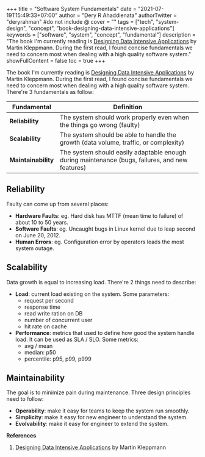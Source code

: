 +++
title = "Software System Fundamentals"
date = "2021-07-19T15:49:33+07:00"
author = "Dery R Ahaddienata"
authorTwitter = "deryrahman" #do not include @
cover = ""
tags = ["tech", "system-design", "concept", "book-designing-data-intensive-applications"]
keywords = ["software", "system", "concept", "fundamental"]
description = "The book I'm currently reading is [Designing Data Intensive Applications](https://learning.oreilly.com/library/view/designing-data-intensive-applications/9781491903063/) by Martin Kleppmann. During the first read, I found concise fundamentals we need to concern most when dealing with a high quality software system."
showFullContent = false
toc = true
+++

The book I'm currently reading is [Designing Data Intensive Applications](https://learning.oreilly.com/library/view/designing-data-intensive-applications/9781491903063/) by Martin Kleppmann. During the first read, I found concise fundamentals we need to concern most when dealing with a high quality software system. There're 3 fundamentals as follow:

| Fundamental         | Definition                                                                                         |
|---------------------|----------------------------------------------------------------------------------------------------|
| **Reliability**     | The system should work properly even when the things go wrong (faulty)                             |
| **Scalability**     | The system should be able to handle the growth (data volume, traffic, or complexity)               |
| **Maintainability** | The system should easily adaptable enough during maintenance (bugs, failures, and new features)    |

## Reliability

Faulty can come up from several places:
- **Hardware Faults**: eg. Hard disk has MTTF (mean time to failure) of about 10 to 50 years.
- **Software Faults**: eg. Uncaught bugs in Linux kernel due to leap second on June 20, 2012.
- **Human Errors**: eg. Configuration error by operators leads the most system outage.

## Scalability

Data growth is equal to increasing load. There're 2 things need to describe:
- **Load**: current load existing on the system. Some parameters:
    - request per second
    - response time
    - read write ration on DB
    - number of concurrent user
    - hit rate on cache
- **Performance**: metrics that used to define how good the system handle load. It can be used as SLA / SLO. Some metrics:
    - avg / mean
    - median: p50
    - percentile: p95, p99, p999

## Maintainability

The goal is to minimize pain during maintenance. Three design principles need to follow:
- **Operability**: make it easy for teams to keep the system run smoothly.
- **Simplicity**: make it easy for new engineer to understand the system.
- **Evolvability**: make it easy for engineer to extend the system.

**References**
1. [Designing Data Intensive Applications](https://learning.oreilly.com/library/view/designing-data-intensive-applications/9781491903063/) by Martin Kleppmann
